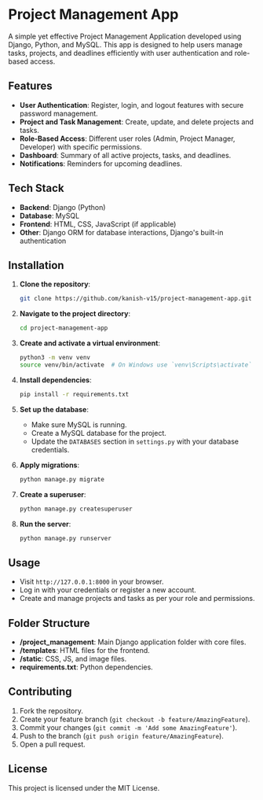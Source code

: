 # Project Management App

A simple yet effective Project Management Application developed using Django, Python, and MySQL. This app is designed to help users manage tasks, projects, and deadlines efficiently with user authentication and role-based access.

## Features

- **User Authentication**: Register, login, and logout features with secure password management.
- **Project and Task Management**: Create, update, and delete projects and tasks.
- **Role-Based Access**: Different user roles (Admin, Project Manager, Developer) with specific permissions.
- **Dashboard**: Summary of all active projects, tasks, and deadlines.
- **Notifications**: Reminders for upcoming deadlines.

## Tech Stack

- **Backend**: Django (Python)
- **Database**: MySQL
- **Frontend**: HTML, CSS, JavaScript (if applicable)
- **Other**: Django ORM for database interactions, Django's built-in authentication

## Installation

1. **Clone the repository**:
    ```bash
    git clone https://github.com/kanish-v15/project-management-app.git
    ```
2. **Navigate to the project directory**:
    ```bash
    cd project-management-app
    ```
3. **Create and activate a virtual environment**:
    ```bash
    python3 -m venv venv
    source venv/bin/activate  # On Windows use `venv\Scripts\activate`
    ```
4. **Install dependencies**:
    ```bash
    pip install -r requirements.txt
    ```
5. **Set up the database**:
   - Make sure MySQL is running.
   - Create a MySQL database for the project.
   - Update the `DATABASES` section in `settings.py` with your database credentials.

6. **Apply migrations**:
    ```bash
    python manage.py migrate
    ```
7. **Create a superuser**:
    ```bash
    python manage.py createsuperuser
    ```
8. **Run the server**:
    ```bash
    python manage.py runserver
    ```

## Usage

- Visit `http://127.0.0.1:8000` in your browser.
- Log in with your credentials or register a new account.
- Create and manage projects and tasks as per your role and permissions.

## Folder Structure

- **/project_management**: Main Django application folder with core files.
- **/templates**: HTML files for the frontend.
- **/static**: CSS, JS, and image files.
- **requirements.txt**: Python dependencies.

## Contributing

1. Fork the repository.
2. Create your feature branch (`git checkout -b feature/AmazingFeature`).
3. Commit your changes (`git commit -m 'Add some AmazingFeature'`).
4. Push to the branch (`git push origin feature/AmazingFeature`).
5. Open a pull request.

## License

This project is licensed under the MIT License.
